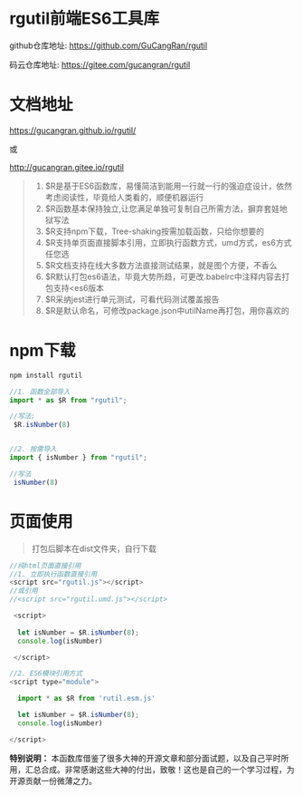 # rgutil前端ES6工具库

github仓库地址: https://github.com/GuCangRan/rgutil

码云仓库地址:    https://gitee.com/gucangran/rgutil
# 文档地址
 https://gucangran.github.io/rgutil/

 或

 http://gucangran.gitee.io/rgutil


>1. $R是基于ES6函数库，易懂简洁到能用一行就一行的强迫症设计，依然考虑阅读性，毕竟给人类看的，顺便机器运行
>2. $R函数基本保持独立,让您满足单独可复制自己所需方法，摒弃套娃地狱写法
>3. $R支持npm下载，Tree-shaking按需加载函数，只给你想要的
>4. $R支持单页面直接脚本引用，立即执行函数方式，umd方式，es6方式任您选
>5. $R文档支持在线大多数方法直接测试结果，就是图个方便，不香么
>6. $R默认打包es6语法，毕竟大势所趋，可更改.babelrc中注释内容去打包支持<es6版本
>7. $R采纳jest进行单元测试，可看代码测试覆盖报告
>8. $R是默认命名，可修改package.json中utilName再打包，用你喜欢的


# npm下载
```javascript
npm install rgutil
```

```javascript
//1. 函数全部导入
import * as $R from "rgutil";

//写法:
 $R.isNumber(8)


//2. 按需导入
import { isNumber } from "rgutil";

//写法
 isNumber(8)

```

# 页面使用

>打包后脚本在dist文件夹，自行下载

```javascript
//纯html页面直接引用
//1. 立即执行函数直接引用
<script src="rgutil.js"></script>
//或引用
//<script src="rgutil.umd.js"></script>

 <script>
 
  let isNumber = $R.isNumber(8);
  console.log(isNumber)

 </script>

//2. ES6模块引用方式
<script type="module">

  import * as $R from 'rutil.esm.js'

  let isNumber = $R.isNumber(8);
  console.log(isNumber)

</script>

```

**特别说明：** 本函数库借鉴了很多大神的开源文章和部分面试题，以及自己平时所用，汇总合成。非常感谢这些大神的付出，致敬！这也是自己的一个学习过程，为开源贡献一份微薄之力。
  
   